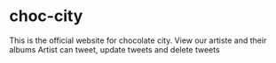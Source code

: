 # choc-city

This is the official website for chocolate city. View our artiste and their albums
Artist can tweet, update tweets and delete tweets
